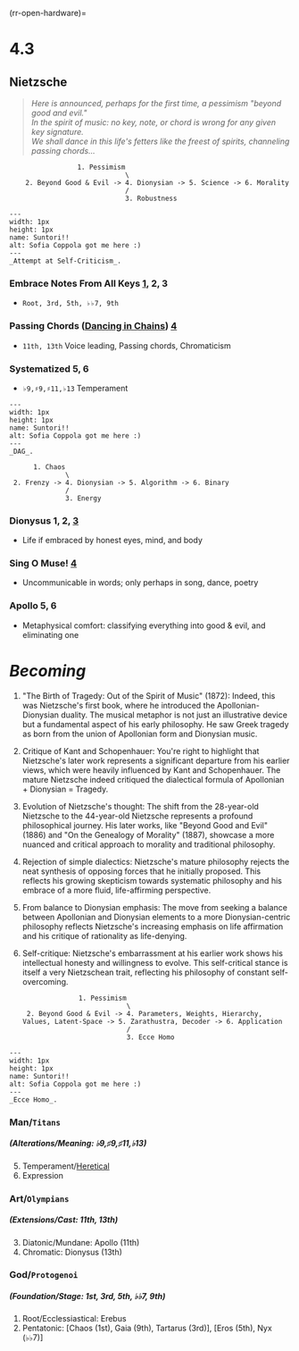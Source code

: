 (rr-open-hardware)=
# 4.3
 
## Nietzsche

>*Here is announced, perhaps for the first time, a pessimism "beyond good and evil."            
>In the spirit of music: no key, note, or chord is wrong for any given key signature.         
>We shall dance in this life's fetters like the freest of spirits, channeling passing chords...*       

     

                     1. Pessimism
                                 \
        2. Beyond Good & Evil -> 4. Dionysian -> 5. Science -> 6. Morality
                                 /
                                 3. Robustness

```{figure} blanche.png
---
width: 1px
height: 1px
name: Suntori!!
alt: Sofia Coppola got me here :)
---
_Attempt at Self-Criticism_.
```

### Embrace Notes From All Keys [1](https://github.com/abikesa/dailygrind), 2, 3
- `Root, 3rd, 5th, ♭♭7, 9th`
  
### Passing Chords ([Dancing in Chains](https://www.gutenberg.org/cache/epub/37841/pg37841-images.html)) [4](https://abikesa.github.io/bach/)
- `11th, 13th` Voice leading, Passing chords, Chromaticism
  
### Systematized  5, 6
- `♭9,♯9,♯11,♭13` Temperament

```{figure} https://abikesa.github.io/why-python/pyton.png
---
width: 1px
height: 1px
name: Suntori!!
alt: Sofia Coppola got me here :)
---
_DAG_.
```


          1. Chaos
                  \
     2. Frenzy -> 4. Dionysian -> 5. Algorithm -> 6. Binary
                  /
                  3. Energy


### Dionysus 1, 2, [3](https://en.wikisource.org/wiki/An_Attempt_at_Self-Criticism)
- Life if embraced by honest eyes, mind, and body

### Sing O Muse! [4](https://abikesa.github.io/why-python/)
- Uncommunicable in words; only perhaps in song, dance, poetry

### Apollo 5, 6
- Metaphysical comfort: classifying everything into good & evil, and eliminating one 

# _Becoming_

1. "The Birth of Tragedy: Out of the Spirit of Music" (1872):
Indeed, this was Nietzsche's first book, where he introduced the Apollonian-Dionysian duality. The musical metaphor is not just an illustrative device but a fundamental aspect of his early philosophy. He saw Greek tragedy as born from the union of Apollonian form and Dionysian music.

2. Critique of Kant and Schopenhauer:
You're right to highlight that Nietzsche's later work represents a significant departure from his earlier views, which were heavily influenced by Kant and Schopenhauer. The mature Nietzsche indeed critiqued the dialectical formula of Apollonian + Dionysian = Tragedy.

3. Evolution of Nietzsche's thought:
The shift from the 28-year-old Nietzsche to the 44-year-old Nietzsche represents a profound philosophical journey. His later works, like "Beyond Good and Evil" (1886) and "On the Genealogy of Morality" (1887), showcase a more nuanced and critical approach to morality and traditional philosophy.

4. Rejection of simple dialectics:
Nietzsche's mature philosophy rejects the neat synthesis of opposing forces that he initially proposed. This reflects his growing skepticism towards systematic philosophy and his embrace of a more fluid, life-affirming perspective.

5. From balance to Dionysian emphasis:
The move from seeking a balance between Apollonian and Dionysian elements to a more Dionysian-centric philosophy reflects Nietzsche's increasing emphasis on life affirmation and his critique of rationality as life-denying.

6. Self-critique:
Nietzsche's embarrassment at his earlier work shows his intellectual honesty and willingness to evolve. This self-critical stance is itself a very Nietzschean trait, reflecting his philosophy of constant self-overcoming.



                     1. Pessimism
                                 \
        2. Beyond Good & Evil -> 4. Parameters, Weights, Hierarchy, Values, Latent-Space -> 5. Zarathustra, Decoder -> 6. Application
                                 /
                                 3. Ecce Homo


```{figure} blanche.png
---
width: 1px
height: 1px
name: Suntori!!
alt: Sofia Coppola got me here :)
---
_Ecce Homo_.
```

### Man/`Titans`
##### (Alterations/Meaning: ♭9,♯9,♯11,♭13) 
5. Temperament/[Heretical](https://www.gutenberg.org/cache/epub/27458/pg27458-images.html)
6. Expression
### Art/`Olympians`
##### (Extensions/Cast: 11th, 13th)
3. Diatonic/Mundane: Apollo (11th)
4. Chromatic: Dionysus (13th)
### God/`Protogenoi`
##### (Foundation/Stage: 1st, 3rd, 5th, ♭♭7, 9th)
1. Root/Ecclessiastical: Erebus
2. Pentatonic: [Chaos (1st), Gaia (9th), Tartarus (3rd)], [Eros (5th), Nyx (♭♭7)]
